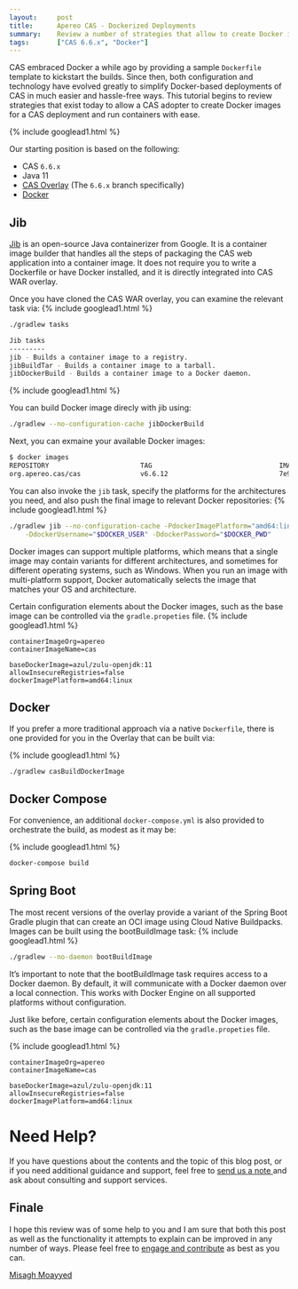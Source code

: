 ```yaml
---
layout:     post
title:      Apereo CAS - Dockerized Deployments
summary:    Review a number of strategies that allow to create Docker images for your CAS deployment and run Docker containers with ease.
tags:       ["CAS 6.6.x", "Docker"]
---
```


CAS embraced Docker a while ago by providing a sample `Dockerfile` template to kickstart the builds. Since then, both configuration and technology have evolved greatly to simplify Docker-based deployments of CAS in much easier and hassle-free ways. This tutorial begins to review strategies that exist today to allow a CAS adopter to create Docker images for a CAS deployment and run containers with ease.

{% include googlead1.html  %}

 Our starting position is based on the following:

- CAS `6.6.x`
- Java 11
- [CAS Overlay](https://github.com/apereo/cas-overlay-template) (The `6.6.x` branch specifically)
- [Docker](https://www.docker.com/get-started)

## Jib

[Jib](https://github.com/GoogleContainerTools/jib) is an open-source Java containerizer from Google. It is a container image builder that handles all the steps of packaging the CAS web application into a container image. It does not require you to write a Dockerfile or have Docker installed, and it is directly integrated into CAS WAR overlay.

Once you have cloned the CAS WAR overlay, you can examine the relevant task via:
{% include googlead1.html  %}
```bash
./gradlew tasks

Jib tasks
---------
jib - Builds a container image to a registry.
jibBuildTar - Builds a container image to a tarball.
jibDockerBuild - Builds a container image to a Docker daemon.
```

{% include googlead1.html  %}

You can build Docker image direcly with jib using:

```bash
./gradlew --no-configuration-cache jibDockerBuild
```

Next, you can exmaine your available Docker images:

```bash
$ docker images
REPOSITORY                       TAG                                IMAGE ID            CREATED              SIZE
org.apereo.cas/cas               v6.6.12                            7e9c1d4b3ce0        About a minute ago   358MB
```

You can also invoke the `jib` task, specify the platforms for the architectures you need, and also push the final image to relevant Docker repositories:
{% include googlead1.html  %}
```bash
./gradlew jib --no-configuration-cache -PdockerImagePlatform="amd64:linux,arm64:linux" \
    -DdockerUsername="$DOCKER_USER" -DdockerPassword="$DOCKER_PWD"
```

Docker images can support multiple platforms, which means that a single image may contain variants for different architectures, and sometimes for different operating systems, such as Windows. When you run an image with multi-platform support, Docker automatically selects the image that matches your OS and architecture. 

Certain configuration elements about the Docker images, such as the base image can be controlled via the `gradle.propeties` file. 
{% include googlead1.html  %}
```properties
containerImageOrg=apereo
containerImageName=cas

baseDockerImage=azul/zulu-openjdk:11
allowInsecureRegistries=false
dockerImagePlatform=amd64:linux
```

## Docker

If you prefer a more traditional approach via a native `Dockerfile`, there is one provided for you in the Overlay that can be built via:

{% include googlead1.html  %}

```docker
./gradlew casBuildDockerImage
```

## Docker Compose

For convenience, an additional `docker-compose.yml` is also provided to orchestrate the build, as modest as it may be:

{% include googlead1.html  %}

```bash
docker-compose build
```

## Spring Boot

The most recent versions of the overlay provide a variant of the Spring Boot Gradle plugin that can create an OCI image using Cloud Native Buildpacks. Images can be built using the bootBuildImage task:
{% include googlead1.html  %}
```bash
./gradlew --no-daemon bootBuildImage
```

It’s important to note that the bootBuildImage task requires access to a Docker daemon. By default, it will communicate with a Docker daemon over a local connection. This works with Docker Engine on all supported platforms without configuration.

Just like before, certain configuration elements about the Docker images, such as the base image can be controlled via the `gradle.propeties` file. 

{% include googlead1.html  %}
```properties
containerImageOrg=apereo
containerImageName=cas

baseDockerImage=azul/zulu-openjdk:11
allowInsecureRegistries=false
dockerImagePlatform=amd64:linux
```

# Need Help?

If you have questions about the contents and the topic of this blog post, or if you need additional guidance and support, feel free to [send us a note ](/#contact-section-header) and ask about consulting and support services.

## Finale

I hope this review was of some help to you and I am sure that both this post as well as the functionality it attempts to explain can be improved in any number of ways. Please feel free to [engage and contribute](https://apereo.github.io/cas/developer/Contributor-Guidelines.html) as best as you can.

[Misagh Moayyed](https://fawnoos.com)
